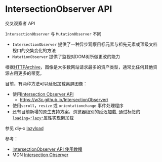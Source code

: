 # IntersectionObserver API

交叉观察者 API

`IntersectionObserver` 与 `MutationObserver` 不同

- `IntersectionObserver` 提供了一种异步观察目标元素与祖先元素或顶级文档视口的交集变化的方法
- `MutationObserver` 提供了监视对DOM树所做更改的能力


根据[HTTPArchive](https://httparchive.org/reports/page-weight)，图像是大多数网站请求最多的资产类型，通常比任何其他资源占用更多的带宽。

目前，有两种方法可以延迟加载离屏图像：

- 使用[Intersection Observer API](https://developers.google.com/web/updates/2016/04/intersectionobserver)
  - https://w3c.github.io/IntersectionObserver/
- 使用`scroll`，`resize` 或 `orientationchange` 事件处理程序
- 还有目前新增的原生支持方案，浏览器级别的延迟加载, 通过标签的[`loading="lazy"`](https://developer.mozilla.org/zh-CN/docs/Web/HTML/Element/img#attr-loading)属性实现懒加载

参见 diy-x [lazyload]()

参考：

- [IntersectionObserver API 使用教程](http://www.ruanyifeng.com/blog/2016/11/intersectionobserver_api.html)
- MDN [Intersection Observer](https://developer.mozilla.org/en-US/docs/Web/API/IntersectionObserver)
